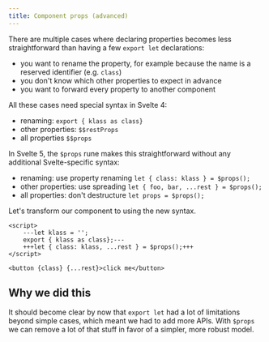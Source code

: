 ```yaml
---
title: Component props (advanced)
---
```


There are multiple cases where declaring properties becomes less straightforward than having a few `export let` declarations:

- you want to rename the property, for example because the name is a reserved identifier (e.g. `class`)
- you don't know which other properties to expect in advance
- you want to forward every property to another component

All these cases need special syntax in Svelte 4:

- renaming: `export { klass as class}`
- other properties: `$$restProps`
- all properties `$$props`

In Svelte 5, the `$props` rune makes this straightforward without any additional Svelte-specific syntax:

- renaming: use property renaming `let { class: klass } = $props();`
- other properties: use spreading `let { foo, bar, ...rest } = $props();`
- all properties: don't destructure `let props = $props();`

Let's transform our component to using the new syntax.

```svelte
<script>
	---let klass = '';
	export { klass as class};---
	+++let { class: klass, ...rest } = $props();+++
</script>

<button {class} {...rest}>click me</button>
```

## Why we did this

It should become clear by now that `export let` had a lot of limitations beyond simple cases, which meant we had to add more APIs. With `$props` we can remove a lot of that stuff in favor of a simpler, more robust model.
